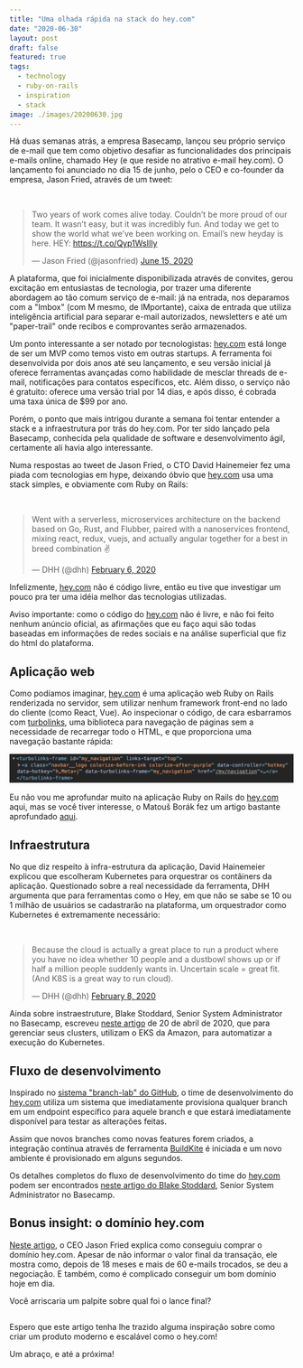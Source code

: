 ```yaml
---
title: "Uma olhada rápida na stack do hey.com"
date: "2020-06-30"
layout: post
draft: false
featured: true
tags:
  - technology
  - ruby-on-rails
  - inspiration
  - stack
image: ./images/20200630.jpg
---
```


Há duas semanas atrás, a empresa Basecamp, lançou seu próprio serviço de e-mail que tem como objetivo desafiar as funcionalidades dos principais e-mails online, chamado Hey (e que reside no atrativo e-mail hey.com). O lançamento foi anunciado no dia 15 de junho, pelo o CEO e co-founder da empresa, Jason Fried, através de um tweet:

<br/>
<blockquote class="twitter-tweet"><p lang="en" dir="ltr">Two years of work comes alive today. Couldn’t be more proud of our team. It wasn’t easy, but it was incredibly fun. And today we get to show the world what we’ve been working on. Email’s new heyday is here. HEY: <a href="https://t.co/Qyp1WsIIly">https://t.co/Qyp1WsIIly</a></p>&mdash; Jason Fried (@jasonfried) <a href="https://twitter.com/jasonfried/status/1272533092939505664?ref_src=twsrc%5Etfw">June 15, 2020</a></blockquote>

A plataforma, que foi inicialmente disponibilizada através de convites, gerou excitação em entusiastas de tecnologia, por trazer uma diferente abordagem ao tão comum serviço de e-mail: já na entrada, nos deparamos com a "Imbox" (com M mesmo, de IMportante), caixa de entrada que utiliza inteligência artificial para separar e-mail autorizados, newsletters e até um "paper-trail" onde recibos e comprovantes serão armazenados.

Um ponto interessante a ser notado por tecnologistas: [hey.com](http://hey.com) está longe de ser um MVP como temos visto em outras startups. A ferramenta foi desenvolvida por dois anos até seu lançamento, e seu versão inicial já oferece ferramentas avançadas como habilidade de mesclar threads de e-mail, notificações para contatos específicos, etc. Além disso, o serviço não é gratuito: oferece uma versão trial por 14 dias, e após disso, é cobrada uma taxa única de \$99 por ano.

Porém, o ponto que mais intrigou durante a semana foi tentar entender a stack e a infraestrutura por trás do hey.com. Por ter sido lançado pela Basecamp, conhecida pela qualidade de software e desenvolvimento ágil, certamente ali havia algo interessante.

Numa respostas ao tweet de Jason Fried, o CTO David Hainemeier fez uma piada com tecnologias em hype, deixando óbvio que [hey.com](http://hey.com) usa uma stack simples, e obviamente com Ruby on Rails:

<br/>
<blockquote class="twitter-tweet"><p lang="en" dir="ltr">Went with a serverless, microservices architecture on the backend based on Go, Rust, and Flubber, paired with a nanoservices frontend, mixing react, redux, vuejs, and actually angular together for a best in breed combination ✌️</p>&mdash; DHH (@dhh) <a href="https://twitter.com/dhh/status/1225506212265037827?ref_src=twsrc%5Etfw">February 6, 2020</a></blockquote>

Infelizmente, [hey.com](http://hey.com) não é código livre, então eu tive que investigar um pouco pra ter uma idéia melhor das tecnologias utilizadas.

Aviso importante: como o código do [hey.com](http://hey.com) não é livre, e não foi feito nenhum anúncio oficial, as afirmações que eu faço aqui são todas baseadas em informações de redes sociais e na análise superficial que fiz do html do plataforma.

## Aplicação web

Como podíamos imaginar, [hey.com](http://hey.com) é uma aplicação web Ruby on Rails renderizada no servidor, sem utilizar nenhum framework front-end no lado do cliente (como React, Vue). Ao inspecionar o código, de cara esbarramos com [turbolinks](https://github.com/turbolinks/turbolinks), uma biblioteca para navegação de páginas sem a necessidade de recarregar todo o HTML, e que proporciona uma navegação bastante rápida:

![Turbolinks in hey.com code](./images/20200630_web.png "Turbolinks")

Eu não vou me aprofundar muito na aplicação Ruby on Rails do [hey.com](http://hey.com) aqui, mas se você tiver interesse, o Matouš Borák fez um artigo bastante aprofundado [aqui](https://dev.to/borama/a-few-sneak-peeks-into-hey-com-technology-i-intro-4bjg).

## Infraestrutura

No que diz respeito à infra-estrutura da aplicação, David Hainemeier explicou que escolheram Kubernetes para orquestrar os contâiners da aplicação. Questionado sobre a real necessidade da ferramenta, DHH argumenta que para ferramentas como o Hey, em que não se sabe se 10 ou 1 milhão de usuários se cadastrarão na plataforma, um orquestrador como Kubernetes é extremamente necessário:

<br/>
<blockquote class="twitter-tweet"><p lang="en" dir="ltr">Because the cloud is actually a great place to run a product where you have no idea whether 10 people and a dustbowl shows up or if half a million people suddenly wants in. Uncertain scale = great fit. (And K8S is a great way to run cloud).</p>&mdash; DHH (@dhh) <a href="https://twitter.com/dhh/status/1226252386252947456?ref_src=twsrc%5Etfw">February 8, 2020</a></blockquote>

Ainda sobre instraestruture, Blake Stoddard, Senior System Administrator no Basecamp, escreveu [neste artigo](https://m.signalvnoise.com/seamless-branch-deploys-with-kubernetes/) de 20 de abril de 2020, que para gerenciar seus clusters, utilizam o EKS da Amazon, para automatizar a execução do Kubernetes.

## Fluxo de desenvolvimento

Inspirado no [sistema "branch-lab" do GitHub](https://github.blog/2015-06-02-deploying-branches-to-github-com/), o time de desenvolvimento do [hey.com](http://hey.com) utiliza um sistema que imediatamente provisiona qualquer branch em um endpoint específico para aquele branch e que estará imediatamente disponível para testar as alterações feitas.

Assim que novos branches como novas features forem criados, a integração contínua através de ferramenta [BuildKite](https://buildkite.com/) é iniciada e um novo ambiente é provisionado em alguns segundos.

Os detalhes completos do fluxo de desenvolvimento do time do [hey.com](http://hey.com) podem ser encontrados [neste artigo do Blake Stoddard](https://m.signalvnoise.com/seamless-branch-deploys-with-kubernetes/), Senior System Administrator no Basecamp.

## Bonus insight: o domínio hey.com

[Neste artigo](https://m.signalvnoise.com/how-we-acquired-hey-com/), o CEO Jason Fried explica como conseguiu comprar o domínio hey.com. Apesar de não informar o valor final da transação, ele mostra como, depois de 18 meses e mais de 60 e-mails trocados, se deu a negociação. E também, como é complicado conseguir um bom domínio hoje em dia.

Você arriscaria um palpite sobre qual foi o lance final?

##

Espero que este artigo tenha lhe trazido alguma inspiração sobre como criar um produto moderno e escalável como o hey.com!

Um abraço, e até a próxima!
